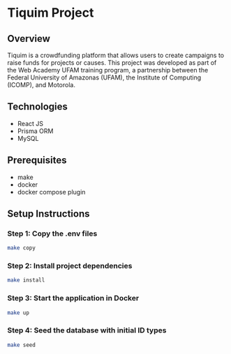 # Tiquim Project

## Overview

Tiquim is a crowdfunding platform that allows users to create campaigns to raise funds for projects or causes. This project was developed as part of the Web Academy UFAM training program, a partnership between the Federal University of Amazonas (UFAM), the Institute of Computing (ICOMP), and Motorola.

## Technologies

- React JS
- Prisma ORM
- MySQL

## Prerequisites

- make
- docker
- docker compose plugin

## Setup Instructions

### Step 1: Copy the .env files

```bash
make copy
```

### Step 2: Install project dependencies

```bash
make install
```

### Step 3: Start the application in Docker

```bash
make up
```

### Step 4: Seed the database with initial ID types

```bash
make seed
```